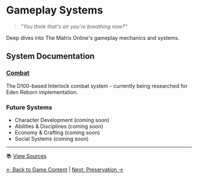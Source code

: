 # Gameplay Systems

> *"You think that's air you're breathing now?"*

Deep dives into The Matrix Online's gameplay mechanics and systems.

## System Documentation

### [Combat](combat/)
The D100-based Interlock combat system - currently being researched for Eden Reborn implementation.

### Future Systems
- Character Development (coming soon)
- Abilities & Disciplines (coming soon)
- Economy & Crafting (coming soon)
- Social Systems (coming soon)

---

📚 [View Sources](/sources/06-gameplay-systems/index-sources.md)

[← Back to Game Content](/05-game-content/) | [Next: Preservation →](/07-preservation/)